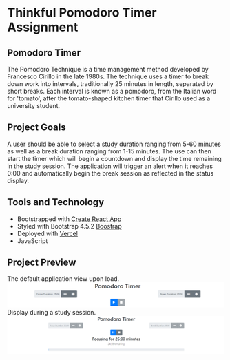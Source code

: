 # Thinkful Pomodoro Timer Assignment

## Pomodoro Timer
The Pomodoro Technique is a time management method developed by Francesco Cirillo in the late 1980s.
The technique uses a timer to break down work into intervals, traditionally 25 minutes in length, separated by short breaks. Each interval is known as a pomodoro, from the Italian word for 'tomato', after the tomato-shaped kitchen timer that Cirillo used as a university student.

## Project Goals
A user should be able to select a study duration ranging from 5-60 minutes as well as a break duration ranging from 1-15 minutes. 
The use can then start the timer which will begin a countdown and display the time remaining in the study session. 
The application will trigger an alert when it reaches 0:00 and automatically begin the break session as reflected in the status display. 

## Tools and Technology
* Bootstrapped with [Create React App](https://github.com/facebook/create-react-app)
* Styled with Bootstrap 4.5.2 [Boostrap](https://getbootstrap.com/docs/4.5/getting-started/introduction/)
* Deployed with [Vercel](https://vercel.com/)
* JavaScript

## Project Preview
The default application view upon load.
![Default Display](preview-images/Pomodoro-Default.png)
Display during a study session. 
![Study Display](preview-images/Pomodoro-Status.png)
